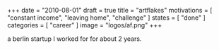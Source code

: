 +++
date = "2010-08-01"
draft = true
title = "artflakes"
motivations = [ "constant income", "leaving home", "challenge" ]
states = [ "done" ]
categories = [ "career" ]
image = "logos/af.png"
+++

a berlin startup I worked for for about 2 years.
